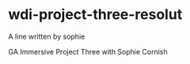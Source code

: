 # wdi-project-three-resolut
A line written by sophie

GA Immersive Project Three with Sophie Cornish
